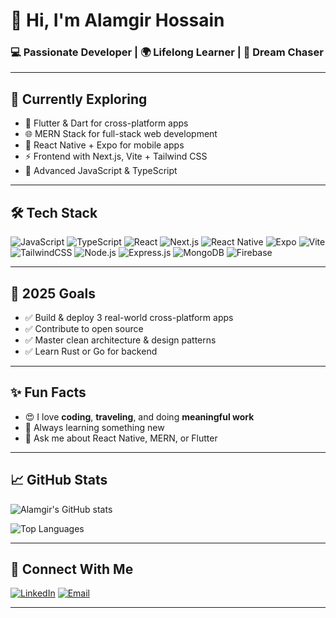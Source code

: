 # 👋 Hi, I'm Alamgir Hossain

### 💻 Passionate Developer | 🌍 Lifelong Learner | 🚀 Dream Chaser

---

## 🌱 Currently Exploring
- 🔧 Flutter & Dart for cross-platform apps
- 🌐 MERN Stack for full-stack web development
- 📱 React Native + Expo for mobile apps
- ⚡ Frontend with Next.js, Vite + Tailwind CSS
- 🧠 Advanced JavaScript & TypeScript

---

## 🛠️ Tech Stack

![JavaScript](https://img.shields.io/badge/-JavaScript-black?style=flat-square&logo=javascript)
![TypeScript](https://img.shields.io/badge/-TypeScript-3178c6?style=flat-square&logo=typescript)
![React](https://img.shields.io/badge/-React-black?style=flat-square&logo=react)
![Next.js](https://img.shields.io/badge/-Next.js-black?style=flat-square&logo=next.js)
![React Native](https://img.shields.io/badge/-React_Native-61DAFB?style=flat-square&logo=react)
![Expo](https://img.shields.io/badge/-Expo-000020?style=flat-square&logo=expo)
![Vite](https://img.shields.io/badge/-Vite-646CFF?style=flat-square&logo=vite&logoColor=white)
![TailwindCSS](https://img.shields.io/badge/-Tailwind_CSS-38B2AC?style=flat-square&logo=tailwind-css)
![Node.js](https://img.shields.io/badge/-Node.js-339933?style=flat-square&logo=node.js)
![Express.js](https://img.shields.io/badge/-Express.js-black?style=flat-square&logo=express)
![MongoDB](https://img.shields.io/badge/-MongoDB-4EA94B?style=flat-square&logo=mongodb)
![Firebase](https://img.shields.io/badge/-Firebase-ffca28?style=flat-square&logo=firebase)

---

## 🚀 2025 Goals
- ✅ Build & deploy 3 real-world cross-platform apps
- ✅ Contribute to open source
- ✅ Master clean architecture & design patterns
- ✅ Learn Rust or Go for backend

---

## ✨ Fun Facts
- 😍 I love **coding**, **traveling**, and doing **meaningful work**
- 🔄 Always learning something new
- 💬 Ask me about React Native, MERN, or Flutter

---

## 📈 GitHub Stats

![Alamgir's GitHub stats](https://github-readme-stats.vercel.app/api?username=alamgir8&show_icons=true&theme=radical)

![Top Languages](https://github-readme-stats.vercel.app/api/top-langs/?username=alamgir8&layout=compact&theme=radical)

---

## 🔗 Connect With Me

[![LinkedIn](https://img.shields.io/badge/-LinkedIn-blue?style=flat-square&logo=linkedin)](https://www.linkedin.com/in/alamgir8/)
[![Email](https://img.shields.io/badge/-Email-black?style=flat-square&logo=gmail)](mailto:alamgirh389@gmail.com)

---
